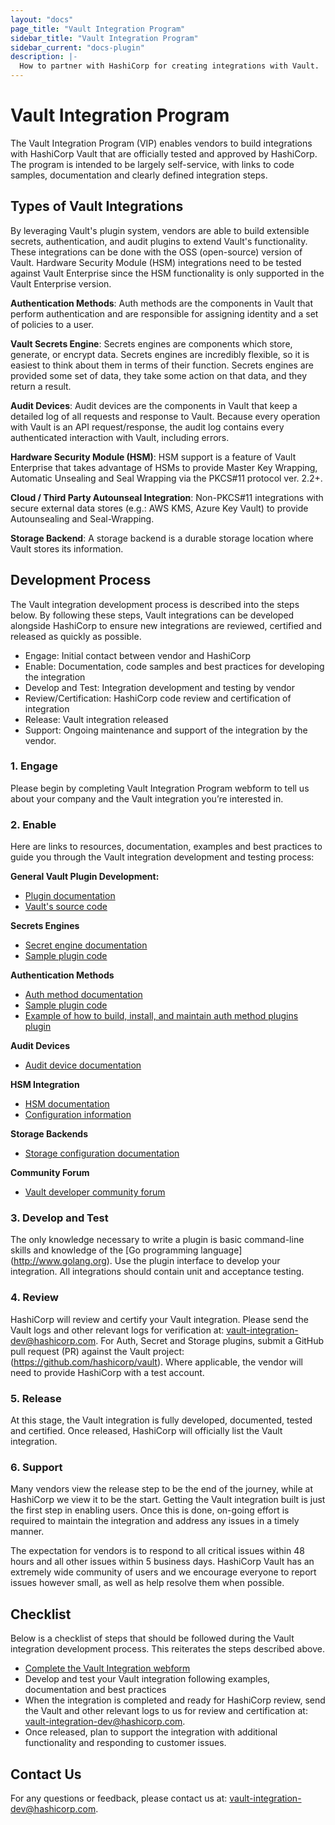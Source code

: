 ```yaml
---
layout: "docs"
page_title: "Vault Integration Program"
sidebar_title: "Vault Integration Program"
sidebar_current: "docs-plugin"
description: |-
  How to partner with HashiCorp for creating integrations with Vault.
---
```


# Vault Integration Program

 The Vault Integration Program (VIP) enables vendors to build integrations with HashiCorp Vault that are officially tested and approved by HashiCorp. The program is intended to be largely self-service, with links to code samples, documentation and clearly defined integration steps.

## Types of Vault Integrations

By leveraging Vault's plugin system, vendors are able to build extensible secrets, authentication, and audit plugins to extend Vault's functionality. These integrations can be done with the OSS (open-source) version of Vault. Hardware Security Module (HSM) integrations need to be tested against Vault Enterprise since the HSM functionality is only supported in the Vault Enterprise version.

**Authentication Methods**: Auth methods are the components in Vault that perform authentication and are responsible for assigning identity and a set of policies to a user.

**Vault Secrets Engine**: Secrets engines are components which store, generate, or encrypt data. Secrets engines are incredibly flexible, so it is easiest to think about them in terms of their function. Secrets engines are provided some set of data, they take some action on that data, and they return a result.

**Audit Devices**: Audit devices are the components in Vault that keep a detailed log of all requests and response to Vault. Because every operation with Vault is an API request/response, the audit log contains every authenticated interaction with Vault, including errors.  

**Hardware Security Module (HSM)**: HSM support is a feature of Vault Enterprise that takes advantage of HSMs to provide Master Key Wrapping, Automatic Unsealing and Seal Wrapping via the PKCS#11 protocol ver. 2.2+.

**Cloud / Third Party Autounseal Integration**: Non-PKCS#11 integrations with secure external data stores (e.g.: AWS KMS, Azure Key Vault) to provide Autounsealing and Seal-Wrapping.

**Storage Backend**: A storage backend is a durable storage location where Vault stores its information.

## Development Process
The Vault integration development process is described into the steps below. By following these steps, Vault integrations can be developed alongside HashiCorp to ensure new integrations are reviewed, certified and released as quickly as possible.</p>


* Engage: Initial contact between vendor and HashiCorp</li>
* Enable: Documentation, code samples and best practices for developing the integration</li>
* Develop and Test: Integration development and testing by vendor</li>
* Review/Certification: HashiCorp code review and certification of integration</li>
* Release: Vault integration released</li>
* Support: Ongoing maintenance and support of the integration by the vendor.</li>

### 1. Engage
Please begin by completing Vault Integration Program webform to tell us about your company and the Vault integration you’re interested in.

### 2. Enable
Here are links to resources, documentation, examples and best practices to guide you through the Vault integration development and testing process:


**General Vault Plugin Development:**
* [Plugin documentation](https://www.vaultproject.io/docs/internals/plugins.html)
* [Vault's source code](https://github.com/hashicorp/vault)

**Secrets Engines**
* [Secret engine documentation](https://www.vaultproject.io/docs/secrets/index.html)
* [Sample plugin code](https://github.com/hashicorp/vault-auth-plugin-example")

**Authentication Methods**
* [Auth method documentation](https://www.vaultproject.io/docs/auth/index.html)
* [Sample plugin code](https://github.com/hashicorp/vault-auth-plugin-example")
* [Example of how to build, install, and maintain auth method plugins plugin](https://www.hashicorp.com/blog/building-a-vault-secure-plugin)

**Audit Devices**
* [Audit device documentation](https://www.vaultproject.io/docs/audit/index.html)

**HSM Integration**
* [HSM documentation](https://www.vaultproject.io/docs/enterprise/hsm/index.html)
* [Configuration information](https://www.vaultproject.io/docs/configuration/seal/pkcs11.html)


**Storage Backends**
* [Storage configuration documentation](https://www.vaultproject.io/docs/configuration/storage/index.html)

**Community Forum**
* [Vault developer community forum](https://groups.google.com/forum/#!forum/vault-tool)

### 3. Develop and Test 
The only knowledge necessary to write a plugin is basic command-line skills and knowledge of the [Go programming language] (http://www.golang.org). Use the plugin interface to develop your integration. All integrations should contain unit and acceptance testing.  


### 4. Review 
HashiCorp will review and certify your Vault integration. Please send the Vault logs and other relevant logs for verification at: [vault-integration-dev@hashicorp.com](mailto:vault-integration-dev@hashicorp.com). For Auth, Secret and Storage plugins, submit a GitHub pull request (PR) against the Vault project: (https://github.com/hashicorp/vault). Where applicable, the vendor will need to provide HashiCorp with a test account.

### 5. Release 
At this stage, the Vault integration is fully developed, documented, tested and certified. Once released, HashiCorp will officially list the Vault integration.

### 6. Support
Many vendors view the release step to be the end of the journey, while at HashiCorp we view it to be the start. Getting the Vault integration built is just the first step in enabling users. Once this is done, on-going effort is required to maintain the integration and address any issues in a timely manner.

The expectation for vendors is to respond to all critical issues within 48 hours and all other issues within 5 business days. HashiCorp Vault has an extremely wide community of users and we encourage everyone to report issues however small, as well as help resolve them when possible.

## Checklist
Below is a checklist of steps that should be followed during the Vault integration development process. This reiterates the steps described above.

* [Complete the Vault Integration webform](https://docs.google.com/forms/d/e/1FAIpQLSfQL1uj-mL59bd2EyCPI31LT9uvVT-xKyoHAb5FKIwWwwJ1qQ/viewform)
* Develop and test your Vault integration following examples, documentation and best practices
* When the integration is completed and ready for HashiCorp review, send the Vault and other relevant logs to us for review and certification at: [vault-integration-dev@hashicorp.com](mailto:vault-integration-dev@hashicorp.com).
* Once released, plan to support the integration with additional functionality and responding to customer issues.

## Contact Us
For any questions or feedback, please contact us at: [vault-integration-dev@hashicorp.com](mailto:vault-integration-dev@hashicorp.com).
